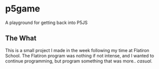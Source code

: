# p5game
A playground for getting back into P5JS

## The What 

This is a small project I made in the week following my time at Flatiron School. The Flatiron program was nothing if not intense, and I wanted to continue programming, but program something that was more.. _casual_. 
